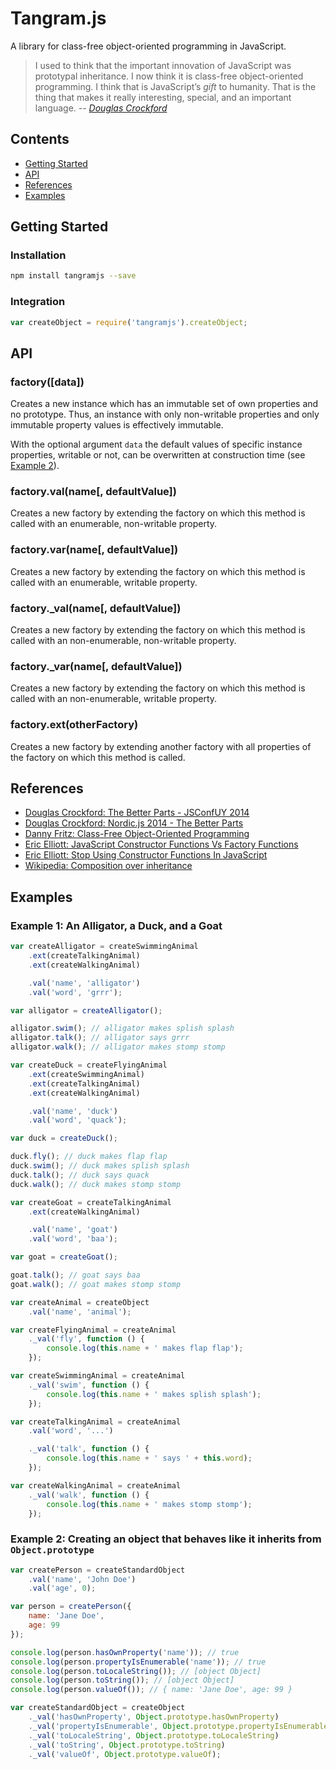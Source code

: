 # Tangram.js

A library for class-free object-oriented programming in JavaScript.

> I used to think that the important innovation of JavaScript was prototypal inheritance.
> I now think it is class-free object-oriented programming.
> I think that is JavaScript’s *gift* to humanity.
> That is the thing that makes it really interesting, special, and an important language.
> -- <cite>[Douglas Crockford](https://www.youtube.com/watch?v=bo36MrBfTk4#t=2020)</cite>

## Contents

- [Getting Started](#getting-started)
- [API](#api)
- [References](#references)
- [Examples](#examples)

## Getting Started

### Installation

```sh
npm install tangramjs --save
```

### Integration

```javascript
var createObject = require('tangramjs').createObject;
```

## API

### factory([data])

Creates a new instance which has an immutable set of own properties and no prototype.
Thus, an instance with only non-writable properties and only immutable property values is effectively immutable.

With the optional argument `data` the default values of specific instance properties, writable or not, can be overwritten at construction time (see [Example 2](#example-2-creating-an-object-that-behaves-like-it-inherits-from-objectprototype)).

### factory.val(name[, defaultValue])

Creates a new factory by extending the factory on which this method is called with an enumerable, non-writable property.

### factory.var(name[, defaultValue])

Creates a new factory by extending the factory on which this method is called with an enumerable, writable property.

### factory._val(name[, defaultValue])

Creates a new factory by extending the factory on which this method is called with an non-enumerable, non-writable property.

### factory._var(name[, defaultValue])

Creates a new factory by extending the factory on which this method is called with an non-enumerable, writable property.

### factory.ext(otherFactory)

Creates a new factory by extending another factory with all properties of the factory on which this method is called.

## References

- [Douglas Crockford: The Better Parts - JSConfUY 2014][1]
- [Douglas Crockford: Nordic.js 2014 - The Better Parts][2]
- [Danny Fritz: Class-Free Object-Oriented Programming][3]
- [Eric Elliott: JavaScript Constructor Functions Vs Factory Functions][4]
- [Eric Elliott: Stop Using Constructor Functions In JavaScript][5]
- [Wikipedia: Composition over inheritance][6]

[1]: https://www.youtube.com/watch?v=bo36MrBfTk4
[2]: https://www.youtube.com/watch?v=PSGEjv3Tqo0
[3]: https://dannyfritz.wordpress.com/2014/10/11/class-free-object-oriented-programming/
[4]: http://ericleads.com/2013/01/javascript-constructor-functions-vs-factory-functions/
[5]: http://ericleads.com/2012/09/stop-using-constructor-functions-in-javascript/
[6]: http://en.wikipedia.org/wiki/Composition_over_inheritance

## Examples

### Example 1: An Alligator, a Duck, and a Goat

```javascript
var createAlligator = createSwimmingAnimal
    .ext(createTalkingAnimal)
    .ext(createWalkingAnimal)

    .val('name', 'alligator')
    .val('word', 'grrr');
```

```javascript
var alligator = createAlligator();

alligator.swim(); // alligator makes splish splash
alligator.talk(); // alligator says grrr
alligator.walk(); // alligator makes stomp stomp
```

```javascript
var createDuck = createFlyingAnimal
    .ext(createSwimmingAnimal)
    .ext(createTalkingAnimal)
    .ext(createWalkingAnimal)

    .val('name', 'duck')
    .val('word', 'quack');
```

```javascript
var duck = createDuck();

duck.fly(); // duck makes flap flap
duck.swim(); // duck makes splish splash
duck.talk(); // duck says quack
duck.walk(); // duck makes stomp stomp
```

```javascript
var createGoat = createTalkingAnimal
    .ext(createWalkingAnimal)

    .val('name', 'goat')
    .val('word', 'baa');
```

```javascript
var goat = createGoat();

goat.talk(); // goat says baa
goat.walk(); // goat makes stomp stomp
```

```javascript
var createAnimal = createObject
    .val('name', 'animal');
```

```javascript
var createFlyingAnimal = createAnimal
    ._val('fly', function () {
        console.log(this.name + ' makes flap flap');
    });
```

```javascript
var createSwimmingAnimal = createAnimal
    ._val('swim', function () {
        console.log(this.name + ' makes splish splash');
    });
```

```javascript
var createTalkingAnimal = createAnimal
    .val('word', '...')

    ._val('talk', function () {
        console.log(this.name + ' says ' + this.word);
    });
```

```javascript
var createWalkingAnimal = createAnimal
    ._val('walk', function () {
        console.log(this.name + ' makes stomp stomp');
    });
```

### Example 2: Creating an object that behaves like it inherits from `Object.prototype`

```javascript
var createPerson = createStandardObject
    .val('name', 'John Doe')
    .val('age', 0);
```

```javascript
var person = createPerson({
    name: 'Jane Doe',
    age: 99
});

console.log(person.hasOwnProperty('name')); // true
console.log(person.propertyIsEnumerable('name')); // true
console.log(person.toLocaleString()); // [object Object]
console.log(person.toString()); // [object Object]
console.log(person.valueOf()); // { name: 'Jane Doe', age: 99 }
```

```javascript
var createStandardObject = createObject
    ._val('hasOwnProperty', Object.prototype.hasOwnProperty)
    ._val('propertyIsEnumerable', Object.prototype.propertyIsEnumerable)
    ._val('toLocaleString', Object.prototype.toLocaleString)
    ._val('toString', Object.prototype.toString)
    ._val('valueOf', Object.prototype.valueOf);
```
